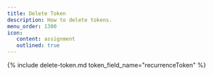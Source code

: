 ```yaml
---
title: Delete Token
description: How to delete tokens.
menu_order: 1300
icon:
   content: assignment
   outlined: true
---
```


{% include delete-token.md token_field_name="recurrenceToken" %}
